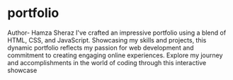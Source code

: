 # portfolio
Author- Hamza Sheraz
I've crafted an impressive portfolio using a blend of HTML, CSS, and JavaScript. Showcasing my skills and projects, this dynamic portfolio reflects my passion for web development and commitment to creating engaging online experiences. Explore my journey and accomplishments in the world of coding through this interactive showcase
